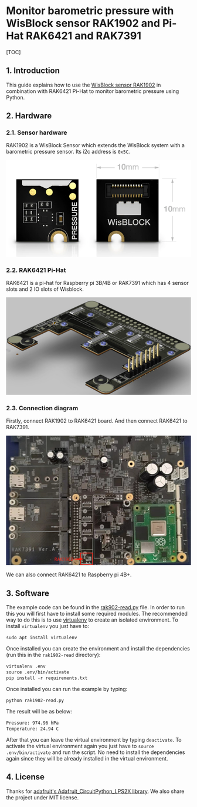 # Monitor barometric pressure with WisBlock sensor RAK1902 and Pi-Hat RAK6421 and RAK7391

[TOC]

## 1. Introduction

This guide explains how to use the [WisBlock sensor RAK1902](https://store.rakwireless.com/products/rak1902-kps22hb-barometric-pressure-sensor?_pos=1&_sid=9a186c444&_ss=r) in combination with RAK6421 Pi-Hat to monitor barometric pressure using Python. 

## 2. Hardware

### 2.1. Sensor hardware

RAK1902 is a WisBlock Sensor which extends the WisBlock system with a barometric pressure sensor.  Its i2c address is `0x5C`.

![image-20220419111749586](assets/image-rak1902.png)

 

### 2.2. RAK6421 Pi-Hat

RAK6421 is a pi-hat  for Raspberry pi 3B/4B or RAK7391 which has 4 sensor slots and 2 IO slots of Wisblock. 

![image-20220329105213041](assets/image-rak6421.png)



### 2.3. Connection diagram

Firstly, connect RAK1902  to RAK6421 board. And then connect RAK6421 to RAK7391.

![image-20220419112046168](assets/image-assemble.png)

We can also connect RAK6421 to Raspberry pi 4B+.

## 3. Software

The example code can be found in the [rak902-read.py](https://git.rak-internal.net/product-rd/gateway/wis-developer/rak7391/wisblock-python/-/tree/dev/sensors/rak1902/rak1902-read) file. In order to run this you will first have to install some required modules. The recommended way to do this is to use [virtualenv](https://virtualenv.pypa.io/en/latest/) to create an isolated environment. To install `virtualenv` you just have to:

```
sudo apt install virtualenv
```

Once installed you can create the environment and install the dependencies (run this in the `rak1902-read` directory):

```
virtualenv .env
source .env/bin/activate
pip install -r requirements.txt
```

Once installed you can run the example by typing:

```
python rak1902-read.py
```

The result will be as below:

```
Pressure: 974.96 hPa
Temperature: 24.94 C
```

After that you can leave the virtual environment by typing `deactivate`. To activate the virtual environment again you just have to `source .env/bin/activate` and run the script. No need to install the dependencies again since they will be already installed in the virtual environment.

## 4. License

Thanks for [adafruit's Adafruit_CircuitPython_LPS2X library](https://github.com/adafruit/Adafruit_CircuitPython_LPS2X). We also share the project under MIT license.
